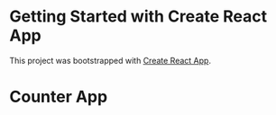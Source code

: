 # Getting Started with Create React App

This project was bootstrapped with [Create React App](https://github.com/facebook/create-react-app).

# Counter App
